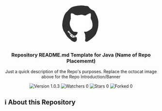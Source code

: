<!-- Repo README.md / Header | Start -->
<p align="center"><img src="/md_assets/octocat.gif" alt="Logo" width="130" height="130"></p>
<h3 align="center">Repository README.md Template for Java (Name of Repo Placememt)</h3>
<p align="center">Just a quick description of the Repo's purposes. Replace the octocat image above for the Repo Introduction/Banner</p>
<p align="center">
<img src="https://img.shields.io/badge/version-1.0.3-%2300416a?logoColor=white&labelColor=%2300416a&color=%2324292e&textColor=white" alt="Version 1.0.3"> <img src="https://img.shields.io/badge/watchers-0-%2300416a?logoColor=white&labelColor=%2300416a&color=%2324292e&textColor=white" alt="Watchers 0"> <img src="https://img.shields.io/badge/stars-0-%2300416a?logoColor=white&labelColor=%2300416a&color=%2324292e&textColor=white" alt="Stars 0"> <img src="https://img.shields.io/badge/forked-0-%2300416a?logoColor=white&labelColor=%2300416a&color=%2324292e&textColor=white" alt="Forked 0">



</p>
<!-- Repo README.md / Header | End -->

## :information_source: About this Repository
